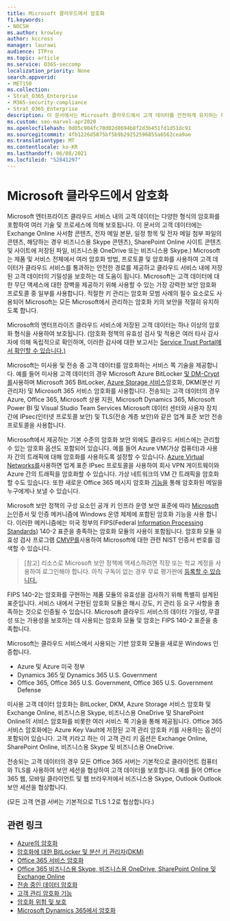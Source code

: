 ```yaml
---
title: Microsoft 클라우드에서 암호화
f1.keywords:
- NOCSH
ms.author: krowley
author: kccross
manager: laurawi
audience: ITPro
ms.topic: article
ms.service: O365-seccomp
localization_priority: None
search.appverid:
- MET150
ms.collection:
- Strat_O365_Enterprise
- M365-security-compliance
- Strat_O365_Enterprise
description: 이 문서에서는 Microsoft 클라우드에서 고객 데이터를 안전하게 유지하는 데 사용되는 다양한 형태의 암호화에 대한 개요를 읽어 읽습니다.
ms.custom: seo-marvel-apr2020
ms.openlocfilehash: 0d05c904fc70d02d8694b8f2d3b451fd1d51dc91
ms.sourcegitcommit: 4fb1226d5875bf5b9b29252596855a6562cea9ae
ms.translationtype: MT
ms.contentlocale: ko-KR
ms.lasthandoff: 06/08/2021
ms.locfileid: "52841297"
---
```

# <a name="encryption-in-the-microsoft-cloud"></a>Microsoft 클라우드에서 암호화

Microsoft 엔터프라이즈 클라우드 서비스 내의 고객 데이터는 다양한 형식의 암호화를 포함하여 여러 기술 및 프로세스에 의해 보호됩니다. 이 문서의 고객 데이터에는 Exchange Online 사서함 콘텐츠, 전자 메일 본문, 일정 항목 및 전자 메일 첨부 파일의 콘텐츠, 해당하는 경우 비즈니스용 Skype 콘텐츠), SharePoint Online 사이트 콘텐츠 및 사이트에 저장된 파일, 비즈니스용 OneDrive 또는 비즈니스용 Skype.) Microsoft는 제품 및 서비스 전체에서 여러 암호화 방법, 프로토콜 및 암호화를 사용하여 고객 데이터가 클라우드 서비스를 통과하는 안전한 경로를 제공하고 클라우드 서비스 내에 저장된 고객 데이터의 기밀성을 보호하는 데 도움이 됩니다. Microsoft는 고객 데이터에 대한 무단 액세스에 대한 장벽을 제공하기 위해 사용할 수 있는 가장 강력한 보안 암호화 프로토콜 중 일부를 사용합니다. 적절한 키 관리는 암호화 모범 사례의 필수 요소로도 사용되어 Microsoft는 모든 Microsoft에서 관리하는 암호화 키의 보안을 적절히 유지하도록 합니다.

Microsoft의 엔터프라이즈 클라우드 서비스에 저장된 고객 데이터는 하나 이상의 암호화 형식을 사용하여 보호됩니다. (암호화 정책의 유효성 검사 및 적용은 여러 타사 감사자에 의해 독립적으로 확인하며, 이러한 감사에 대한 보고서는 [Service Trust Portal에서 확인할 수 있습니다.)](https://aka.ms/stp)

Microsoft는 미사용 및 전송 중 고객 데이터를 암호화하는 서비스 쪽 기술을 제공합니다. 예를 들어 미사용 고객 데이터의 경우 [](/windows/device-security/bitlocker/bitlocker-overview) Microsoft Azure BitLocker [및 DM-Crypt를](https://en.wikipedia.org/wiki/Dm-crypt)사용하며 Microsoft 365 BitLocker, [Azure Storage 서비스](/azure/)암호화, DKM(분산 키 관리자) 및 Microsoft 365 서비스 암호화를 사용합니다. [](./exchange-online-secures-email-secrets.md) 전송되는 고객 데이터의 경우 Azure, Office 365, Microsoft 상용 지원, Microsoft Dynamics 365, Microsoft Power BI 및 Visual Studio Team Services Microsoft 데이터 센터와 사용자 장치 간에 IPsec(인터넷 프로토콜 보안) 및 TLS(전송 계층 보안)와 같은 업계 표준 보안 전송 프로토콜을 사용합니다.

Microsoft에서 제공하는 기본 수준의 암호화 보안 외에도 클라우드 서비스에는 관리할 수 있는 암호화 옵션도 포함되어 있습니다. 예를 들어 Azure VM(가상 컴퓨터)과 사용자 간의 트래픽에 대해 암호화를 사용하도록 설정할 수 있습니다. [Azure Virtual Networks를](https://azure.microsoft.com/services/virtual-network/)사용하면 업계 표준 IPsec 프로토콜을 사용하여 회사 VPN 게이트웨이와 Azure 간의 트래픽을 암호화할 수 있습니다. 가상 네트워크의 VM 간 트래픽을 암호화할 수도 있습니다. 또한 새로운 Office 365 메시지 암호화 [기능을](set-up-new-message-encryption-capabilities.md) 통해 암호화된 메일을 누구에게나 보낼 수 있습니다.

Microsoft 보안 정책의 구성 요소인 공개 키 인프라 운영 보안 표준에 따라 [Microsoft는](https://servicetrust.microsoft.com/ViewPage/TrustDocuments?command=Download&downloadType=Document&downloadId=5868ecc8-50b7-4f91-b43f-640e2b99e86e&docTab=6d000410-c9e9-11e7-9a91-892aae8839ad_FAQ%20and%20White%20Papers)인증서 및 인증 메커니즘에 Windows 운영 체제에 포함된 암호화 기능을 사용 합니다. 이러한 메커니즘에는 미국 정부의 FIPS(Federal [Information Processing Standards)](https://csrc.nist.gov/publications/PubsFIPS.html) 140-2 표준을 충족하는 암호화 모듈의 사용이 포함됩니다. 암호화 모듈 유효성 검사 프로그램 [CMVP를](https://csrc.nist.gov/projects/cryptographic-module-validation-program/validated-modules/search)사용하여 Microsoft에 대한 관련 NIST 인증서 번호를 검색할 수 있습니다.

> [참고] 리소스로 Microsoft 보안 정책에 액세스하려면 직장 또는 학교 계정을 사용하여 로그인해야 합니다. 아직 구독이 없는 경우 무료 평가판에 [등록할 수 있습니다.](https://servicetrust.microsoft.com/Home/TrialSubscriptions)

FIPS 140-2는 암호화를 구현하는 제품 모듈의 유효성을 검사하기 위해 특별히 설계된 표준입니다. 서비스 내에서 구현된 암호화 모듈은 해시 강도, 키 관리 등 요구 사항을 충족하는 것으로 인증될 수 있습니다. Microsoft 클라우드 서비스의 데이터 기밀성, 무결성 또는 가용성을 보호하는 데 사용되는 암호화 모듈 및 암호는 FIPS 140-2 표준을 충족합니다.

Microsoft는 클라우드 서비스에서 사용되는 기반 암호화 모듈을 새로운 Windows 인증합니다.

- Azure 및 Azure 미국 정부
- Dynamics 365 및 Dynamics 365 U.S. Government
- Office 365, Office 365 U.S. Government, Office 365 U.S. Government Defense

미사용 고객 데이터 암호화는 BitLocker, DKM, Azure Storage 서비스 암호화 및 Exchange Online, 비즈니스용 Skype, 비즈니스용 OneDrive 및 SharePoint Online의 서비스 암호화를 비롯한 여러 서비스 쪽 기술을 통해 제공됩니다. Office 365 서비스 암호화에는 Azure Key Vault에 저장된 고객 관리 암호화 키를 사용하는 옵션이 포함되어 있습니다. 고객 키라고 하는 이 [](./customer-key-overview.md)고객 관리 키 옵션은 Exchange Online, SharePoint Online, 비즈니스용 Skype 및 비즈니스용 OneDrive.

전송되는 고객 데이터의 경우 모든 Office 365 서버는 기본적으로 클라이언트 컴퓨터와 TLS를 사용하여 보안 세션을 협상하여 고객 데이터를 보호합니다. 예를 들어 Office 365 웹, 모바일 클라이언트 및 웹 브라우저에서 비즈니스용 Skype, Outlook Outlook 보안 세션을 협상합니다.

(모든 고객 연결 서버는 기본적으로 TLS 1.2로 협상합니다.)

## <a name="related-links"></a>관련 링크

- [Azure의 암호화](office-365-azure-encryption.md)
- [암호화에 대한 BitLocker 및 분산 키 관리자(DKM)](office-365-bitlocker-and-distributed-key-manager-for-encryption.md)
- [Office 365 서비스 암호화](office-365-service-encryption.md)
- [Office 365 비즈니스용 Skype, 비즈니스용 OneDrive, SharePoint Online 및 Exchange Online](/compliance/assurance/assurance-encryption-for-microsoft-365-services) 
- [전송 중인 데이터 암호화](/compliance/assurance/assurance-encryption-in-transit)
- [고객 관리 암호화 기능](office-365-customer-managed-encryption-features.md)
- [암호화 위험 및 보호](office-365-encryption-risks-and-protections.md)
- [Microsoft Dynamics 365에서 암호화](office-365-encryption-in-microsoft-dynamics-365.md)